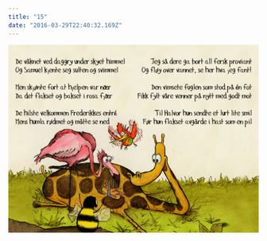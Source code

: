 ```yaml
---
title: "15"
date: "2016-03-29T22:40:32.169Z"
---
```

![Sjiraffen Samuel og Kolibrien Kris](./15_norsk.png)
